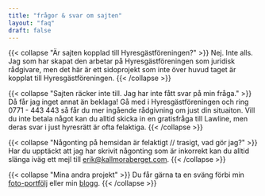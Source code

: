 ```yaml
---
title: "frågor & svar om sajten"
layout: "faq"
draft: false
---
```


{{< collapse "Är sajten kopplad till Hyresgästföreningen?" >}}
Nej. Inte alls. Jag som har skapat den arbetar på Hyresgästföreningen som juridisk rådgivare, men det här är ett sidoprojekt som inte över huvud taget är kopplat till Hyresgästföreningen.
{{< /collapse >}}

{{< collapse "Sajten räcker inte till. Jag har inte fått svar på min fråga." >}}
Då får jag inget annat än beklaga! Gå med i Hyresgästföreningen och ring 0771 - 443 443 så får du mer ingående rådgivning om just din situaiton. Vill du inte betala något kan du alltid skicka in en gratisfråga till Lawline, men deras svar i just hyresrätt är ofta felaktiga.
{{< /collapse >}}

{{< collapse "Någonting på hemsidan är felaktigt // trasigt, vad gör jag?" >}}
Har du upptäckt att jag har skrivit någonting som är inkorrekt kan du alltid slänga iväg ett mejl till erik@kallmoraberget.com.
{{< /collapse >}}

{{< collapse "Mina andra projekt" >}}
Du får gärna ta en sväng förbi min [foto-portfölj](https://kallmoraberget.com) eller min [blogg](https://analogriktning.kallmoraberget.com).
{{< /collapse >}}
